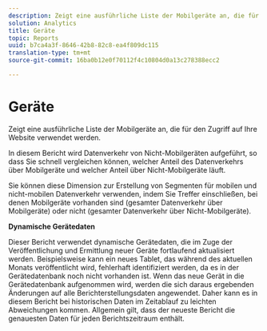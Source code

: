 ```yaml
---
description: Zeigt eine ausführliche Liste der Mobilgeräte an, die für den Zugriff auf Ihre Website verwendet werden.
solution: Analytics
title: Geräte
topic: Reports
uuid: b7ca4a3f-8646-42b8-82c8-ea4f809dc115
translation-type: tm+mt
source-git-commit: 16ba0b12e0f70112f4c10804d0a13c278388ecc2

---
```



# Geräte

Zeigt eine ausführliche Liste der Mobilgeräte an, die für den Zugriff auf Ihre Website verwendet werden.

In diesem Bericht wird Datenverkehr von Nicht-Mobilgeräten aufgeführt, so dass Sie schnell vergleichen können, welcher Anteil des Datenverkehrs über Mobilgeräte und welcher Anteil über Nicht-Mobilgeräte läuft.

Sie können diese Dimension zur Erstellung von Segmenten für mobilen und nicht-mobilen Datenverkehr verwenden, indem Sie Treffer einschließen, bei denen Mobilgeräte vorhanden sind (gesamter Datenverkehr über Mobilgeräte) oder nicht (gesamter Datenverkehr über Nicht-Mobilgeräte).

**Dynamische Gerätedaten**

Dieser Bericht verwendet dynamische Gerätedaten, die im Zuge der Veröffentlichung und Ermittlung neuer Geräte fortlaufend aktualisiert werden. Beispielsweise kann ein neues Tablet, das während des aktuellen Monats veröffentlicht wird, fehlerhaft identifiziert werden, da es in der Gerätedatenbank noch nicht vorhanden ist. Wenn das neue Gerät in die Gerätedatenbank aufgenommen wird, werden die sich daraus ergebenden Änderungen auf alle Berichterstellungsdaten angewendet. Daher kann es in diesem Bericht bei historischen Daten im Zeitablauf zu leichten Abweichungen kommen. Allgemein gilt, dass der neueste Bericht die genauesten Daten für jeden Berichtszeitraum enthält.

